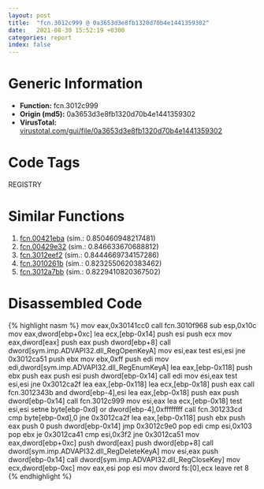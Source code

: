 ```yaml
---
layout: post
title:  "fcn.3012c999 @ 0a3653d3e8fb1320d70b4e1441359302"
date:   2021-08-30 15:52:19 +0300
categories: report
index: false
---
```


# Generic Information
- **Function:** fcn.3012c999
- **Origin (md5):** 0a3653d3e8fb1320d70b4e1441359302
- **VirusTotal:** [virustotal.com/gui/file/0a3653d3e8fb1320d70b4e1441359302][virustotal_ref]

# Code Tags
<span class="tag" id="REGISTRY">REGISTRY</span>


# Similar Functions

1. [fcn.00421eba][similar_1_ref] (sim.: 0.850460948217481)
2. [fcn.00429e32][similar_2_ref] (sim.: 0.846633670688812)
3. [fcn.3012eef2][similar_3_ref] (sim.: 0.8444669734157286)
4. [fcn.3010261b][similar_4_ref] (sim.: 0.8232550620383462)
5. [fcn.3012a7bb][similar_5_ref] (sim.: 0.8229410820367502)


# Disassembled Code

{% highlight nasm %}
mov eax,0x30141cc0
call fcn.3010f968
sub esp,0x10c
mov eax,dword[ebp+0xc]
lea ecx,[ebp-0x14]
push esi
push ecx
mov eax,dword[eax]
push eax
push dword[ebp+8]
call dword[sym.imp.ADVAPI32.dll_RegOpenKeyA]
mov esi,eax
test esi,esi
jne 0x3012ca51
push ebx
mov ebx,0xff
push edi
mov edi,dword[sym.imp.ADVAPI32.dll_RegEnumKeyA]
lea eax,[ebp-0x118]
push ebx
push eax
push esi
push dword[ebp-0x14]
call edi
mov esi,eax
test esi,esi
jne 0x3012ca2f
lea eax,[ebp-0x118]
lea ecx,[ebp-0x18]
push eax
call fcn.3012343b
and dword[ebp-4],esi
lea eax,[ebp-0x18]
push eax
push dword[ebp-0x14]
call fcn.3012c999
mov esi,eax
lea ecx,[ebp-0x18]
test esi,esi
setne byte[ebp-0xd]
or dword[ebp-4],0xffffffff
call fcn.301233cd
cmp byte[ebp-0xd],0
jne 0x3012ca2f
lea eax,[ebp-0x118]
push ebx
push eax
push 0
push dword[ebp-0x14]
jmp 0x3012c9e0
pop edi
cmp esi,0x103
pop ebx
je 0x3012ca41
cmp esi,0x3f2
jne 0x3012ca51
mov eax,dword[ebp+0xc]
push dword[eax]
push dword[ebp+8]
call dword[sym.imp.ADVAPI32.dll_RegDeleteKeyA]
mov esi,eax
push dword[ebp-0x14]
call dword[sym.imp.ADVAPI32.dll_RegCloseKey]
mov ecx,dword[ebp-0xc]
mov eax,esi
pop esi
mov dword fs:[0],ecx
leave 
ret 8
{% endhighlight %}


[similar_1_ref]: /report/fcn.00421eba@59aef7c08025d70f84c85db2092fc99e
[similar_2_ref]: /report/fcn.00429e32@fac4f0be03ac37bd8be7ef737cdcee10
[similar_3_ref]: /report/fcn.3012eef2@0a3653d3e8fb1320d70b4e1441359302
[similar_4_ref]: /report/fcn.3010261b@0a3653d3e8fb1320d70b4e1441359302
[similar_5_ref]: /report/fcn.3012a7bb@0a3653d3e8fb1320d70b4e1441359302
[virustotal_ref]: https://www.virustotal.com/gui/file/0a3653d3e8fb1320d70b4e1441359302